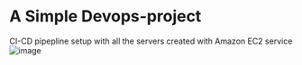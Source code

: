 # A Simple Devops-project
CI-CD pipepline setup with all the servers created with Amazon EC2 service  
![image](https://drive.google.com/uc?export=view&id=1fPVhfuc9N8DvfKVVWfiRclIrcpLDNAg6)
